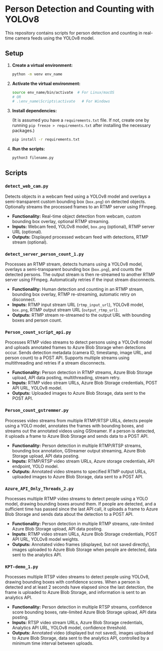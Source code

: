 # Person Detection and Counting with YOLOv8

This repository contains scripts for person detection and counting in real-time camera feeds using the YOLOv8 model.

## Setup

1.  **Create a virtual environment:**

    ```bash
    python -m venv env_name
    ```

2.  **Activate the virtual environment:**

    ```bash
    source env_name/bin/activate  # For Linux/macOS
    # OR
    # .\env_name\Scripts\activate   # For Windows
    ```

3.  **Install dependencies:**

    (It is assumed you have a `requirements.txt` file. If not, create one by running `pip freeze > requirements.txt` after installing the necessary packages.)

    ```bash
    pip install -r requirements.txt
    ```

4.  **Run the scripts:**

    ```bash
    python3 filename.py
    ```

## Scripts

### `detect_web_cam.py`

Detects objects in a webcam feed using a YOLOv8 model and overlays a semi-transparent custom bounding box (`box.png`) on detected objects. Optionally streams the processed frames to an RTMP server using FFmpeg.

*   **Functionality:** Real-time object detection from webcam, custom bounding box overlay, optional RTMP streaming.
*   **Inputs:** Webcam feed, YOLOv8 model, `box.png` (optional), RTMP server URL (optional).
*   **Outputs:** Displayed processed webcam feed with detections, RTMP stream (optional).

### `detect_server_person_count_1.py`

Processes an RTMP stream, detects humans using a YOLOv8 model, overlays a semi-transparent bounding box (`box.png`), and counts the detected persons. The output stream is then re-streamed to another RTMP server using FFmpeg. Automatically retries if the input stream disconnects.

*   **Functionality:** Human detection and counting in an RTMP stream, bounding box overlay, RTMP re-streaming, automatic retry on disconnect.
*   **Inputs:** RTMP input stream URL (`rtmp_input_url`), YOLOv8 model, `box.png`, RTMP output stream URL (`output_rtmp_url`).
*   **Outputs:** RTMP stream re-streamed to the output URL with bounding boxes and person count.

### `Person_count_script_api.py`

Processes RTMP video streams to detect persons using a YOLOv8 model and uploads annotated frames to Azure Blob Storage when detections occur. Sends detection metadata (camera ID, timestamp, image URL, and person count) to a POST API. Supports multiple streams using multithreading and retries if a stream disconnects.

*   **Functionality:** Person detection in RTMP streams, Azure Blob Storage upload, API data posting, multithreading, stream retry.
*   **Inputs:** RTMP video stream URLs, Azure Blob Storage credentials, POST API URL, YOLOv8 model.
*   **Outputs:** Uploaded images to Azure Blob Storage, data sent to the POST API.

### `Person_count_gstremmer.py`

Processes video streams from multiple RTMP/RTSP URLs, detects people using a YOLO model, annotates the frames with bounding boxes, and streams out the annotated videos using GStreamer. If a person is detected, it uploads a frame to Azure Blob Storage and sends data to a POST API.

*   **Functionality:** Person detection in multiple RTMP/RTSP streams, bounding box annotation, GStreamer output streaming, Azure Blob Storage upload, API data posting.
*   **Inputs:** RTMP/RTSP video stream URLs, Azure storage credentials, API endpoint, YOLO model.
*   **Outputs:** Annotated video streams to specified RTMP output URLs, uploaded images to Azure Blob Storage, data sent to a POST API.

### `Azure_API_Only_Threads_2.py`

Processes multiple RTMP video streams to detect people using a YOLO model, drawing bounding boxes around them. If people are detected, and a sufficient time has passed since the last API call, it uploads a frame to Azure Blob Storage and sends data about the detection to a POST API.

*   **Functionality:** Person detection in multiple RTMP streams, rate-limited Azure Blob Storage upload, API data posting.
*   **Inputs:** RTMP video stream URLs, Azure Blob Storage credentials, POST API URL, YOLOv8 model weights.
*   **Outputs:** Annotated video frames (displayed, but not saved directly), images uploaded to Azure Blob Storage when people are detected, data sent to the analytics API.

### `KPT-demo_1.py`

Processes multiple RTSP video streams to detect people using YOLOv8, drawing bounding boxes with confidence scores. When a person is detected and at least 2 seconds have elapsed since the last detection, the frame is uploaded to Azure Blob Storage, and information is sent to an analytics API.

*   **Functionality:** Person detection in multiple RTSP streams, confidence score bounding boxes, rate-limited Azure Blob Storage upload, API data posting.
*   **Inputs:** RTSP video stream URLs, Azure Blob Storage credentials, Analytics API URL, YOLOv8 model, confidence threshold.
*   **Outputs:** Annotated video (displayed but not saved), images uploaded to Azure Blob Storage, data sent to the analytics API, controlled by a minimum time interval between uploads.
